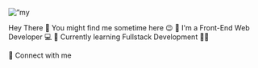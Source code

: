 <p align=”center”> <img src="https://github.com/Rushikesh53/Rushikesh53/assets/93590073/095ccb2b-0735-4894-8ea8-e1e73bfdaf01" alt=”my banner”></p>
Hey There 👋
You might find me sometime here 😉
🔴 I'm a Front-End Web Developer 💻
🔵 Currently learning Fullstack Development 👨‍💻

🔗 Connect with me 


